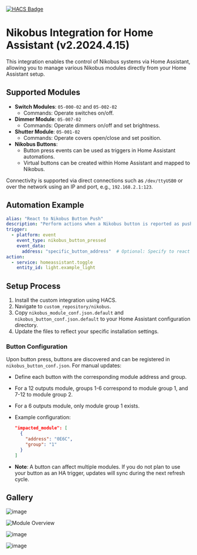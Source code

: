 
[![HACS Badge](https://img.shields.io/badge/HACS-Default-orange.svg?style=for-the-badge)](https://github.com/custom-components/hacs)

# Nikobus Integration for Home Assistant (v2.2024.4.15)

This integration enables the control of Nikobus systems via Home Assistant, allowing you to manage various Nikobus modules directly from your Home Assistant setup.

## Supported Modules

- **Switch Modules**: `05-000-02` and `05-002-02`
  - Commands: Operate switches on/off.
- **Dimmer Module**: `05-007-02`
  - Commands: Operate dimmers on/off and set brightness.
- **Shutter Module**: `05-001-02`
  - Commands: Operate covers open/close and set position.
- **Nikobus Buttons**:
  - Button press events can be used as triggers in Home Assistant automations.
  - Virtual buttons can be created within Home Assistant and mapped to Nikobus.

Connectivity is supported via direct connections such as `/dev/ttyUSB0` or over the network using an IP and port, e.g., `192.168.2.1:123`.

## Automation Example

```yaml
alias: "React to Nikobus Button Push"
description: "Perform actions when a Nikobus button is reported as pushed."
trigger:
  - platform: event
    event_type: nikobus_button_pressed
    event_data:
      address: "specific_button_address"  # Optional: Specify to react to a specific button
action:
  - service: homeassistant.toggle
    entity_id: light.example_light
```

## Setup Process

1. Install the custom integration using HACS.
2. Navigate to `custom_repository/nikobus`.
3. Copy `nikobus_module_conf.json.default` and `nikobus_button_conf.json.default` to your Home Assistant configuration directory.
4. Update the files to reflect your specific installation settings.

### Button Configuration

Upon button press, buttons are discovered and can be registered in `nikobus_button_conf.json`. For manual updates:

- Define each button with the corresponding module address and group.
- For a 12 outputs module, groups 1-6 correspond to module group 1, and 7-12 to module group 2.
- For a 6 outputs module, only module group 1 exists.
- Example configuration:

  ```json
  "impacted_module": [
    {
      "address": "0E6C",
      "group": "1"
    }
  ]
  ```

- **Note**: A button can affect multiple modules. If you do not plan to use your button as an HA trigger, updates will sync during the next refresh cycle.

## Gallery

![image](https://github.com/fdebrus/Nikobus-HA/assets/33791533/7c31210b-54a6-4d7d-99f5-51ff891828eb)

![Module Overview](https://github.com/fdebrus/Nikobus-HA/assets/33791533/4eb7a4e5-0789-45c0-bd80-1c8af84d6bd0)

![image](https://github.com/fdebrus/Nikobus-HA/assets/33791533/10fdd3a6-06a5-41d5-acd2-994730882b0c)

![image](https://github.com/fdebrus/Nikobus-HA/assets/33791533/efc9af7e-fe8d-400e-9ccf-036c8e1b842c)

